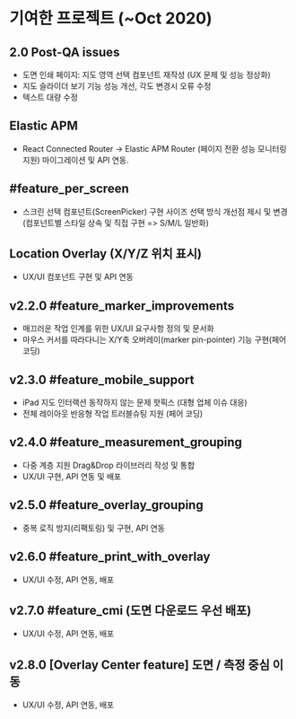 
# 기여한 프로젝트 (~Oct 2020)

## 2.0 Post-QA issues

- 도면 인쇄 페이지: 지도 영역 선택 컴포넌트 재작성 (UX 문제 및 성능 정상화)
- 지도 슬라이더 보기 기능 성능 개선, 각도 변경시 오류 수정
- 텍스트 대량 수정

## Elastic APM

- React Connected Router -> Elastic APM Router (페이지 전환 성능 모니터링 지원) 마이그레이션 및 API 연동.

## #feature_per_screen 

- 스크린 선택 컴포넌트(ScreenPicker) 구현
사이즈 선택 방식 개선점 제시 및 변경 (컴포넌트별 스타일 상속 및 직접 구현 => S/M/L 일반화)

## Location Overlay (X/Y/Z 위치 표시)

- UX/UI 컴포넌트 구현 및 API 연동

## v2.2.0 #feature_marker_improvements 

- 매끄러운 작업 인계를 위한 UX/UI 요구사항 정의 및 문서화
- 마우스 커서를 따라다니는 X/Y축 오버레이(marker pin-pointer) 기능 구현(페어 코딩)

## v2.3.0 #feature_mobile_support 

- iPad 지도 인터랙션 동작하지 않는 문제 핫픽스 (대형 업체 이슈 대응)
- 전체 레이아웃 반응형 작업 트러블슈팅 지원 (페어 코딩)

## v2.4.0 #feature_measurement_grouping 

- 다중 계층 지원 Drag&Drop 라이브러리 작성 및 통합
- UX/UI 구현, API 연동 및 배포

## v2.5.0 #feature_overlay_grouping 

- 중복 로직 방지(리팩토링) 및 구현, API 연동

## v2.6.0 #feature_print_with_overlay 

- UX/UI 수정, API 연동, 배포

## v2.7.0 #feature_cmi (도면 다운로드 우선 배포)

- UX/UI 수정, API 연동, 배포

## v2.8.0 [Overlay Center feature] 도면 / 측정 중심 이동

- UX/UI 수정, API 연동, 배포